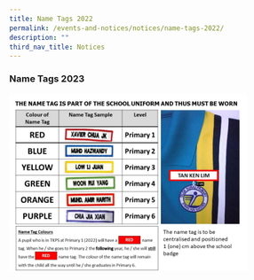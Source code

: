 ```yaml
---
title: Name Tags 2022
permalink: /events-and-notices/notices/name-tags-2022/
description: ""
third_nav_title: Notices
---
```

### **Name Tags 2023**

<img src="/images/nametag.jpg" style="width:85%">